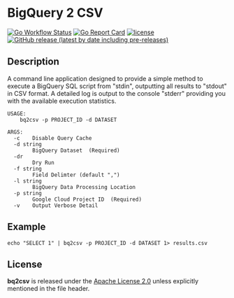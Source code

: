 # BigQuery 2 CSV
[![Go Workflow Status](https://github.com/wintermi/bq2csv/workflows/Go/badge.svg)](https://github.com/wintermi/bq2csv/actions/workflows/go.yml)
[![Go Report Card](https://goreportcard.com/badge/github.com/wintermi/bq2csv)](https://goreportcard.com/report/github.com/wintermi/bq2csv)
[![license](https://img.shields.io/github/license/wintermi/bq2csv)](https://github.com/wintermi/bq2csv/blob/main/LICENSE)
[![GitHub release (latest by date including pre-releases)](https://img.shields.io/github/v/release/wintermi/bq2csv?include_prereleases)](https://github.com/wintermi/bq2csv/releases)


## Description
A command line application designed to provide a simple method to execute a BigQuery SQL script from "stdin", outputting all results to "stdout" in CSV format.  A detailed log is output to the console "stderr" providing you with the available execution statistics.

```
USAGE:
    bq2csv -p PROJECT_ID -d DATASET

ARGS:
  -c	Disable Query Cache
  -d string
    	BigQuery Dataset  (Required)
  -dr
    	Dry Run
  -f string
    	Field Delimter (default ",")
  -l string
    	BigQuery Data Processing Location
  -p string
    	Google Cloud Project ID  (Required)
  -v	Output Verbose Detail
```

## Example
```
echo "SELECT 1" | bq2csv -p PROJECT_ID -d DATASET 1> results.csv
```


## License
**bq2csv** is released under the [Apache License 2.0](https://github.com/wintermi/bq2csv/blob/main/LICENSE) unless explicitly mentioned in the file header.
